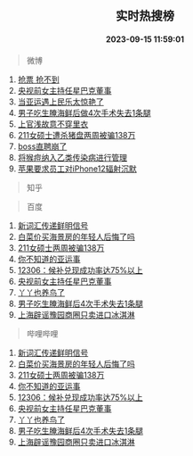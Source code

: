 <div align="center"><h2>实时热搜榜</h2><h4>2023-09-15 11:59:01</h4></div>

> 微博  

1. [抢票 抢不到](https://s.weibo.com/weibo?q=%E6%8A%A2%E7%A5%A8%20%E6%8A%A2%E4%B8%8D%E5%88%B0&t=31&band_rank=1&Refer=top)<br />
2. [央视前女主持任星巴克董事](https://s.weibo.com/weibo?q=%23%E5%A4%AE%E8%A7%86%E5%89%8D%E5%A5%B3%E4%B8%BB%E6%8C%81%E4%BB%BB%E6%98%9F%E5%B7%B4%E5%85%8B%E8%91%A3%E4%BA%8B%23&t=31&band_rank=2&Refer=top)<br />
3. [当亚运遇上民乐太惊艳了](https://s.weibo.com/weibo?q=%23%E5%BD%93%E4%BA%9A%E8%BF%90%E9%81%87%E4%B8%8A%E6%B0%91%E4%B9%90%E5%A4%AA%E6%83%8A%E8%89%B3%E4%BA%86%23&t=31&band_rank=3&Refer=top)<br />
4. [男子吃生腌海鲜后做4次手术失去1条腿](https://s.weibo.com/weibo?q=%23%E7%94%B7%E5%AD%90%E5%90%83%E7%94%9F%E8%85%8C%E6%B5%B7%E9%B2%9C%E5%90%8E%E5%81%9A4%E6%AC%A1%E6%89%8B%E6%9C%AF%E5%A4%B1%E5%8E%BB1%E6%9D%A1%E8%85%BF%23&t=31&band_rank=4&Refer=top)<br />
5. [上官浅故意不穿里衣](https://s.weibo.com/weibo?q=%E4%B8%8A%E5%AE%98%E6%B5%85%E6%95%85%E6%84%8F%E4%B8%8D%E7%A9%BF%E9%87%8C%E8%A1%A3&t=31&band_rank=5&Refer=top)<br />
6. [211女硕士遭杀猪盘两周被骗138万](https://s.weibo.com/weibo?q=%23211%E5%A5%B3%E7%A1%95%E5%A3%AB%E9%81%AD%E6%9D%80%E7%8C%AA%E7%9B%98%E4%B8%A4%E5%91%A8%E8%A2%AB%E9%AA%97138%E4%B8%87%23&t=31&band_rank=6&Refer=top)<br />
7. [boss直聘崩了](https://s.weibo.com/weibo?q=boss%E7%9B%B4%E8%81%98%E5%B4%A9%E4%BA%86&t=31&band_rank=7&Refer=top)<br />
8. [将猴痘纳入乙类传染病进行管理](https://s.weibo.com/weibo?q=%23%E5%B0%86%E7%8C%B4%E7%97%98%E7%BA%B3%E5%85%A5%E4%B9%99%E7%B1%BB%E4%BC%A0%E6%9F%93%E7%97%85%E8%BF%9B%E8%A1%8C%E7%AE%A1%E7%90%86%23&t=31&band_rank=8&Refer=top)<br />
9. [苹果要求员工对iPhone12辐射沉默](https://s.weibo.com/weibo?q=%23%E8%8B%B9%E6%9E%9C%E8%A6%81%E6%B1%82%E5%91%98%E5%B7%A5%E5%AF%B9iPhone12%E8%BE%90%E5%B0%84%E6%B2%89%E9%BB%98%23&t=31&band_rank=9&Refer=top)<br />

> 知乎  


> 百度  

1. [新词汇传递鲜明信号](https://www.baidu.com/s?wd=%E6%96%B0%E8%AF%8D%E6%B1%87%E4%BC%A0%E9%80%92%E9%B2%9C%E6%98%8E%E4%BF%A1%E5%8F%B7&sa=fyb_news&rsv_dl=fyb_news)<br />
2. [白菜价买海景房的年轻人后悔了吗](https://www.baidu.com/s?wd=%E7%99%BD%E8%8F%9C%E4%BB%B7%E4%B9%B0%E6%B5%B7%E6%99%AF%E6%88%BF%E7%9A%84%E5%B9%B4%E8%BD%BB%E4%BA%BA%E5%90%8E%E6%82%94%E4%BA%86%E5%90%97&sa=fyb_news&rsv_dl=fyb_news)<br />
3. [211女硕士两周被骗138万](https://www.baidu.com/s?wd=211%E5%A5%B3%E7%A1%95%E5%A3%AB%E4%B8%A4%E5%91%A8%E8%A2%AB%E9%AA%97138%E4%B8%87&sa=fyb_news&rsv_dl=fyb_news)<br />
4. [你不知道的亚运事](https://www.baidu.com/s?wd=%E4%BD%A0%E4%B8%8D%E7%9F%A5%E9%81%93%E7%9A%84%E4%BA%9A%E8%BF%90%E4%BA%8B&sa=fyb_news&rsv_dl=fyb_news)<br />
5. [12306：候补兑现成功率达75%以上](https://www.baidu.com/s?wd=12306%EF%BC%9A%E5%80%99%E8%A1%A5%E5%85%91%E7%8E%B0%E6%88%90%E5%8A%9F%E7%8E%87%E8%BE%BE75%25%E4%BB%A5%E4%B8%8A&sa=fyb_news&rsv_dl=fyb_news)<br />
6. [央视前女主持任星巴克董事](https://www.baidu.com/s?wd=%E5%A4%AE%E8%A7%86%E5%89%8D%E5%A5%B3%E4%B8%BB%E6%8C%81%E4%BB%BB%E6%98%9F%E5%B7%B4%E5%85%8B%E8%91%A3%E4%BA%8B&sa=fyb_news&rsv_dl=fyb_news)<br />
7. [丫丫也养鸟了](https://www.baidu.com/s?wd=%E4%B8%AB%E4%B8%AB%E4%B9%9F%E5%85%BB%E9%B8%9F%E4%BA%86&sa=fyb_news&rsv_dl=fyb_news)<br />
8. [男子吃生腌海鲜后4次手术失去1条腿](https://www.baidu.com/s?wd=%E7%94%B7%E5%AD%90%E5%90%83%E7%94%9F%E8%85%8C%E6%B5%B7%E9%B2%9C%E5%90%8E4%E6%AC%A1%E6%89%8B%E6%9C%AF%E5%A4%B1%E5%8E%BB1%E6%9D%A1%E8%85%BF&sa=fyb_news&rsv_dl=fyb_news)<br />
9. [上海辟谣豫园商圈只卖进口冰淇淋](https://www.baidu.com/s?wd=%E4%B8%8A%E6%B5%B7%E8%BE%9F%E8%B0%A3%E8%B1%AB%E5%9B%AD%E5%95%86%E5%9C%88%E5%8F%AA%E5%8D%96%E8%BF%9B%E5%8F%A3%E5%86%B0%E6%B7%87%E6%B7%8B&sa=fyb_news&rsv_dl=fyb_news)<br />

> 哔哩哔哩  

1. [新词汇传递鲜明信号](https://www.baidu.com/s?wd=%E6%96%B0%E8%AF%8D%E6%B1%87%E4%BC%A0%E9%80%92%E9%B2%9C%E6%98%8E%E4%BF%A1%E5%8F%B7&sa=fyb_news&rsv_dl=fyb_news)<br />
2. [白菜价买海景房的年轻人后悔了吗](https://www.baidu.com/s?wd=%E7%99%BD%E8%8F%9C%E4%BB%B7%E4%B9%B0%E6%B5%B7%E6%99%AF%E6%88%BF%E7%9A%84%E5%B9%B4%E8%BD%BB%E4%BA%BA%E5%90%8E%E6%82%94%E4%BA%86%E5%90%97&sa=fyb_news&rsv_dl=fyb_news)<br />
3. [211女硕士两周被骗138万](https://www.baidu.com/s?wd=211%E5%A5%B3%E7%A1%95%E5%A3%AB%E4%B8%A4%E5%91%A8%E8%A2%AB%E9%AA%97138%E4%B8%87&sa=fyb_news&rsv_dl=fyb_news)<br />
4. [你不知道的亚运事](https://www.baidu.com/s?wd=%E4%BD%A0%E4%B8%8D%E7%9F%A5%E9%81%93%E7%9A%84%E4%BA%9A%E8%BF%90%E4%BA%8B&sa=fyb_news&rsv_dl=fyb_news)<br />
5. [12306：候补兑现成功率达75%以上](https://www.baidu.com/s?wd=12306%EF%BC%9A%E5%80%99%E8%A1%A5%E5%85%91%E7%8E%B0%E6%88%90%E5%8A%9F%E7%8E%87%E8%BE%BE75%25%E4%BB%A5%E4%B8%8A&sa=fyb_news&rsv_dl=fyb_news)<br />
6. [央视前女主持任星巴克董事](https://www.baidu.com/s?wd=%E5%A4%AE%E8%A7%86%E5%89%8D%E5%A5%B3%E4%B8%BB%E6%8C%81%E4%BB%BB%E6%98%9F%E5%B7%B4%E5%85%8B%E8%91%A3%E4%BA%8B&sa=fyb_news&rsv_dl=fyb_news)<br />
7. [丫丫也养鸟了](https://www.baidu.com/s?wd=%E4%B8%AB%E4%B8%AB%E4%B9%9F%E5%85%BB%E9%B8%9F%E4%BA%86&sa=fyb_news&rsv_dl=fyb_news)<br />
8. [男子吃生腌海鲜后4次手术失去1条腿](https://www.baidu.com/s?wd=%E7%94%B7%E5%AD%90%E5%90%83%E7%94%9F%E8%85%8C%E6%B5%B7%E9%B2%9C%E5%90%8E4%E6%AC%A1%E6%89%8B%E6%9C%AF%E5%A4%B1%E5%8E%BB1%E6%9D%A1%E8%85%BF&sa=fyb_news&rsv_dl=fyb_news)<br />
9. [上海辟谣豫园商圈只卖进口冰淇淋](https://www.baidu.com/s?wd=%E4%B8%8A%E6%B5%B7%E8%BE%9F%E8%B0%A3%E8%B1%AB%E5%9B%AD%E5%95%86%E5%9C%88%E5%8F%AA%E5%8D%96%E8%BF%9B%E5%8F%A3%E5%86%B0%E6%B7%87%E6%B7%8B&sa=fyb_news&rsv_dl=fyb_news)<br />
